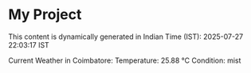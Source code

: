 # My Project

This content is dynamically generated in Indian Time (IST): 2025-07-27 22:03:17 IST


Current Weather in Coimbatore:
Temperature: 25.88 °C
Condition: mist
